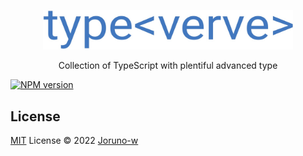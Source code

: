 <p align='center'>
  <img src='./screenshot/logo.jpg' width='400'/>
</p>
<p align='center'>Collection of TypeScript with plentiful advanced type</p>

[![NPM version](https://img.shields.io/badge/npm-v1.0.0-red)](https://www.npmjs.com/package/pkg-name)

## License

[MIT](./LICENSE) License © 2022 [Joruno-w](https://github.com/Joruno-w)